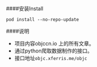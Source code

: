 ####安装Install
```
pod install --no-repo-update
```
####说明
* 项目内容objccn.io 上的所有文章。
* 通过python爬取数据制作的接口。
* 接口地址`objc.xferris.me/objc`
